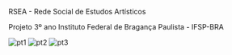 RSEA - Rede Social de Estudos Artísticos

Projeto 3º ano Instituto Federal de Bragança Paulista - IFSP-BRA



![pt1](https://github.com/LeoTonon/RSEA/assets/116379003/bb2430d2-9f58-4773-97a7-fecb5d6f4d6a)
![pt2](https://github.com/LeoTonon/RSEA/assets/116379003/93ee46bf-f988-4f0a-874c-3bff92a759dd)
![pt3](https://github.com/LeoTonon/RSEA/assets/116379003/23520f0b-74a0-4b32-9772-f19a0915f292)

